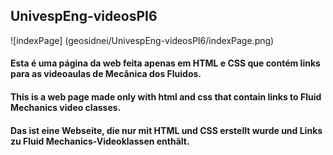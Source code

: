 ## UnivespEng-videosPI6

![indexPage] (geosidnei/UnivespEng-videosPI6/indexPage.png)

#### Esta é uma página da web feita apenas em HTML e CSS que contém links para as videoaulas de Mecânica dos Fluidos.
#### This is a web page made only with html and css that contain links to Fluid Mechanics video classes.
#### Das ist eine Webseite, die nur mit HTML und CSS erstellt wurde und Links zu Fluid Mechanics-Videoklassen enthält.

